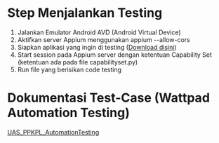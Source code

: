 # Step Menjalankan Testing
1. Jalankan Emulator Android AVD (Android Virtual Device)
2. Aktifkan server Appium menggunakan appium --allow-cors
3. Siapkan aplikasi yang ingin di testing (<a href='https://apkpure.com/wattpad-read-write-stories/wp.wattpad/download'>Download disini</a>)
4. Start session pada Appium server dengan ketentuan Capability Set (ketentuan ada pada file capabilityset.py)
5. Run file yang berisikan code testing

# Dokumentasi Test-Case (Wattpad Automation Testing)
<a href='https://docs.google.com/spreadsheets/d/1y12QS2Su1hSTbIfNAeKK3gJS2vuS4trKpn45QwVNRGU/edit?usp=sharing'>UAS_PPKPL_AutomationTesting</a>